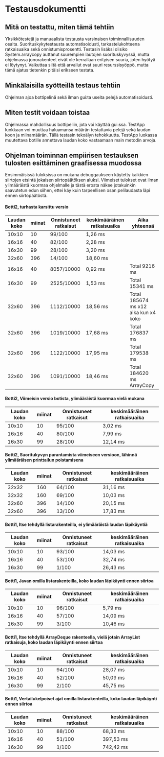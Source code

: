 # Testausdokumentti

## Mitä on testattu, miten tämä tehtiin
Yksikkötestejä ja manuaalista testausta varsinaisen toiminnallisuuden osalta. 
Suorituskykytestausta automatisoidusti, tarkastelukohteena ratkaisuaika sekä onnistumisprosentti.
Testasin lisäksi olisiko System.arraycopy auttanut suurempien lautojen suorituskyvyssä, mutta ohjelmassa jonorakenteet eivät ole kerrallaan erityisen suuria, joten hyötyä ei löytynyt.
Vaikuttaa siltä että arvailut ovat suuri resurssisyöppö, mutta tämä ajatus tietenkin pitäisi erikseen testata.

## Minkälaisilla syötteillä testaus tehtiin
Ohjelman ajoa bottipelinä sekä ilman gui:ta useita pelejä automatisoidusti.

## Miten testit voidaan toistaa
Ohjelmassa mahdollisuus bottipeliin, jota voi käyttää gui:ssa.
TestApp luokkaan voi muuttaa haluamansa määrän testattavia pelejä sekä laudan koon ja miinamäärän. Tällä testasin tekoälyn tehokkuutta.
TestApp luokassa muutettava botille annettava laudan koko vastaamaan main metodin arvoja.

## Ohjelman toiminnan empiirisen testauksen tulosten esittäminen graafisessa muodossa
Ensimmäisissä tuloksissa on mukana debuggaukseen käytetty kaikkien siirtojen etsintä jokaisen siirtopäätöksen aluksi. 
Viimeiset tulokset ovat ilman ylimääräistä kuormaa ohjelmalle ja tästä erosta näkee jotakuinkin saavutetun edun siihen, 
ettei käy kuin tarpeellisen osan pelilaudasta läpi ennen siirtopäätöstä.

#### Botti2, turhasta karsittu versio
Laudan koko | miinat | Onnistuneet ratkaisut | keskimääräinen ratkaisuaika | Aika yhteensä |
------------|--------|-----------------------|-----------------------------|---------------|
10x10 | 10 | 99/100 | 1,26 ms | |
16x16 | 40 | 82/100 | 2,28 ms | |
16x30 | 99 | 28/100 | 3,2‬0 ms | |
32x60 | 396 | 14/100 | 18,6‬0 ms | |
16x16 | 40 | 8057/10000 | 0,92 ms | Total 9216 ms |
16x30 | 99 | 2525/10000 | 1,53 ms | Total 15341 ms |
32x60 | 396 | 1112/10000 | 18,56 ms | Total 185674 ms x12 aika kun x4 koko |
32x60 | 396 | 1019/10000 | 17,68 ms | Total 176837 ms |
32x60 | 396 | 1122/10000 | 17,95 ms | Total  179538 ms |
32x60 | 396 | 1091/10000 | 18,46 ms | Total 184620 ms ArrayCopy |


#### Botti2, Viimeisin versio botista, ylimääräistä kuormaa vielä mukana
Laudan koko | miinat | Onnistuneet ratkaisut | keskimääräinen ratkaisuaika |
------------|--------|-----------------------|-----------------------------|
10x10 | 10 | 95/100 | 3,02 ms |
16x16 | 40 | 80/100 | 7,99 ms |
16x30 | 99 | 28/100 | 12,14‬ ms |

#### Botti2, Suoritukyvyn parantamista viimeiseen versioon, lähinnä ylimääräisen printtailun poistamisena
Laudan koko | miinat | Onnistuneet ratkaisut | keskimääräinen ratkaisuaika |
------------|--------|-----------------------|-----------------------------|
32x32 | 160 | 64/100 | 31,16 ms |
32x32 | 160 | 69/100 | 10,03 ms |
32x60 | 396 | 14/100 | 20,15‬ ms |
32x60 | 396 | 13/100 | ‬17,83 ms |

#### Botti1, Itse tehdyllä listarakenteilla, ei ylimääräistä laudan läpikäyntiä
Laudan koko | miinat | Onnistuneet ratkaisut | keskimääräinen ratkaisuaika |
------------|--------|-----------------------|-----------------------------|
10x10 | 10 | 93/100 | 14,03 ms |
16x16 | 40 | 53/100 | 32,74 ms |
16x30| 99 | 1/100 | 26,43‬ ms |

#### Botti1, Javan omilla listarakenteilla, koko laudan läpikäynti ennen siirtoa
Laudan koko | miinat | Onnistuneet ratkaisut | keskimääräinen ratkaisuaika |
------------|--------|-----------------------|-----------------------------|
10x10 | 10 | 96/100 | 5,79 ms |
16x16 | 40 | 57/100 | 14,09 ms |
16x30| 99 | 3/100 | 10,46‬ ms |

#### Botti1, Itse tehdyllä ArrayDeque rakenteella, vielä jotain ArrayList ratkaisuja, koko laudan läpikäynti ennen siirtoa
Laudan koko | miinat | Onnistuneet ratkaisut | keskimääräinen ratkaisuaika |
------------|--------|-----------------------|-----------------------------|
10x10 | 10 | 94/100 | 28,07 ms |
16x16 | 40 | 52/100 | 50,09 ms |
16x30| 99 | 2/100 | 45,75‬ ms |

#### Botti1, Vertailukelpoiset ajat omilla listarakenteilla, koko laudan läpikäynti ennen siirtoa
Laudan koko | miinat | Onnistuneet ratkaisut | keskimääräinen ratkaisuaika |
------------|--------|-----------------------|-----------------------------|
10x10 | 10 | 88/100 | 68,33 ms |
16x16 | 40 | 51/100 | 397,53 ms |
16x30| 99 | 1/100 | 742,42‬ ms |


